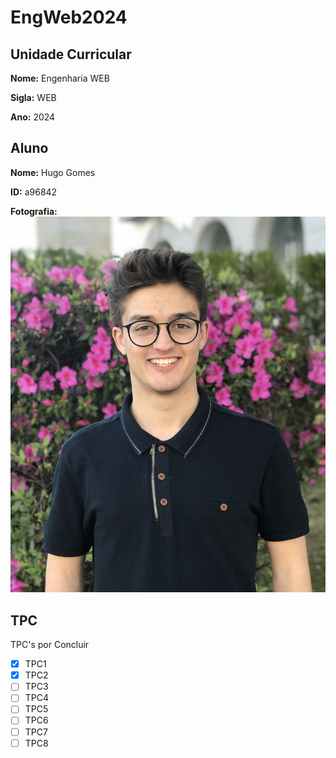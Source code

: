 # EngWeb2024

## Unidade Curricular
**Nome:** Engenharia WEB

**Sigla:** WEB

**Ano:** 2024

## Aluno
**Nome:** Hugo Gomes

**ID:** a96842

**Fotografia:** 
![OI](./SouLindo.jpg)


## TPC
TPC's por Concluir
- [X] TPC1
- [X] TPC2
- [ ] TPC3
- [ ] TPC4
- [ ] TPC5
- [ ] TPC6
- [ ] TPC7
- [ ] TPC8 